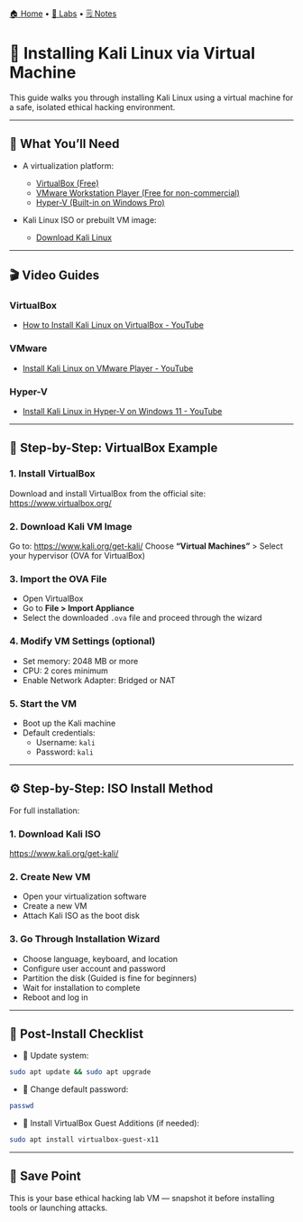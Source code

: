 [🏠 Home](../README.md) • [🧪 Labs](../labs/) • [🗒️ Notes](../notes/)

# 🐉 Installing Kali Linux via Virtual Machine

This guide walks you through installing Kali Linux using a virtual machine for a safe, isolated ethical hacking environment.

---

## 🧰 What You’ll Need

- A virtualization platform:
  - [VirtualBox (Free)](https://www.virtualbox.org/)
  - [VMware Workstation Player (Free for non-commercial)](https://www.vmware.com/products/workstation-player.html)
  - [Hyper-V (Built-in on Windows Pro)](https://learn.microsoft.com/en-us/virtualization/hyper-v-on-windows/about/)

- Kali Linux ISO or prebuilt VM image:
  - [Download Kali Linux](https://www.kali.org/get-kali/)

---

## 🎬 Video Guides

### VirtualBox
- [How to Install Kali Linux on VirtualBox - YouTube](https://www.youtube.com/watch?v=J6N2YwMwWRM)

### VMware
- [Install Kali Linux on VMware Player - YouTube](https://www.youtube.com/watch?v=xGJAvlLCEtE)

### Hyper-V
- [Install Kali Linux in Hyper-V on Windows 11 - YouTube](https://www.youtube.com/watch?v=aVSTv6NoSkM)

---

## 🧭 Step-by-Step: VirtualBox Example

### 1. Install VirtualBox
Download and install VirtualBox from the official site: https://www.virtualbox.org/

### 2. Download Kali VM Image
Go to: https://www.kali.org/get-kali/
Choose **“Virtual Machines”** > Select your hypervisor (OVA for VirtualBox)

### 3. Import the OVA File
- Open VirtualBox
- Go to **File > Import Appliance**
- Select the downloaded `.ova` file and proceed through the wizard

### 4. Modify VM Settings (optional)
- Set memory: 2048 MB or more
- CPU: 2 cores minimum
- Enable Network Adapter: Bridged or NAT

### 5. Start the VM
- Boot up the Kali machine
- Default credentials:
  - Username: `kali`
  - Password: `kali`

---

## ⚙️ Step-by-Step: ISO Install Method

For full installation:

### 1. Download Kali ISO
https://www.kali.org/get-kali/

### 2. Create New VM
- Open your virtualization software
- Create a new VM
- Attach Kali ISO as the boot disk

### 3. Go Through Installation Wizard
- Choose language, keyboard, and location
- Configure user account and password
- Partition the disk (Guided is fine for beginners)
- Wait for installation to complete
- Reboot and log in

---

## 🔐 Post-Install Checklist

- 🔄 Update system:
```bash
sudo apt update && sudo apt upgrade
```

- 👤 Change default password:
```bash
passwd
```

- 🔧 Install VirtualBox Guest Additions (if needed):
```bash
sudo apt install virtualbox-guest-x11
```

---

## 📂 Save Point

This is your base ethical hacking lab VM — snapshot it before installing tools or launching attacks.

